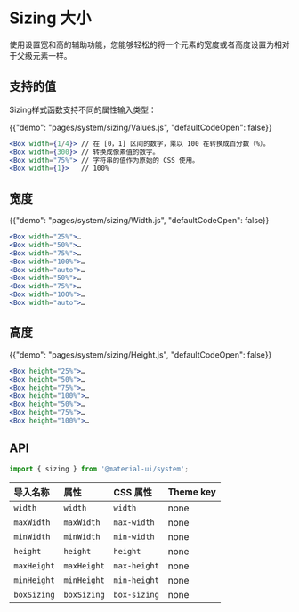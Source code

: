# Sizing 大小

<p class="description">使用设置宽和高的辅助功能，您能够轻松的将一个元素的宽度或者高度设置为相对于父级元素一样。</p>

## 支持的值

Sizing样式函数支持不同的属性输入类型：

{{"demo": "pages/system/sizing/Values.js", "defaultCodeOpen": false}}

```jsx
<Box width={1/4}> // 在 [0，1] 区间的数字，乘以 100 在转换成百分数（%）。
<Box width={300}> // 转换成像素值的数字。
<Box width="75%"> // 字符串的值作为原始的 CSS 使用。
<Box width={1}>   // 100%
```

## 宽度

{{"demo": "pages/system/sizing/Width.js", "defaultCodeOpen": false}}

```jsx
<Box width="25%">…
<Box width="50%">…
<Box width="75%">…
<Box width="100%">…
<Box width="auto">…
<Box width="50%">…
<Box width="75%">…
<Box width="100%">…
<Box width="auto">…
```

## 高度

{{"demo": "pages/system/sizing/Height.js", "defaultCodeOpen": false}}

```jsx
<Box height="25%">…
<Box height="50%">…
<Box height="75%">…
<Box height="100%">…
<Box height="50%">…
<Box height="75%">…
<Box height="100%">…
```

## API

```js
import { sizing } from '@material-ui/system';
```

| 导入名称        | 属性          | CSS 属性       | Theme key |
|:----------- |:----------- |:------------ |:--------- |
| `width`     | `width`     | `width`      | none      |
| `maxWidth`  | `maxWidth`  | `max-width`  | none      |
| `minWidth`  | `minWidth`  | `min-width`  | none      |
| `height`    | `height`    | `height`     | none      |
| `maxHeight` | `maxHeight` | `max-height` | none      |
| `minHeight` | `minHeight` | `min-height` | none      |
| `boxSizing` | `boxSizing` | `box-sizing` | none      |
